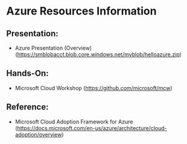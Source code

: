 # Azure Resources Information

## Presentation:
* Azure Presentation (Overview)(https://smblobacct.blob.core.windows.net/myblob/helloazure.zip)


## Hands-On:
* Microsoft Cloud Workshop (https://github.com/microsoft/mcw)

## Reference:
* Microsoft Cloud Adoption Framework for Azure (https://docs.microsoft.com/en-us/azure/architecture/cloud-adoption/overview)
